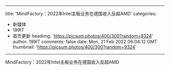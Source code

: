 
---
title: 'MindFactory：2022年Intel主板业务在德国收入反超AMD'
categories: 
 - 新媒体
 - 199IT
 - 首页更新
headimg: 'https://picsum.photos/400/300?random=9324'
author: 199IT
comments: false
date: Mon, 21 Feb 2022 06:04:12 GMT
thumbnail: 'https://picsum.photos/400/300?random=9324'
---

<div>   
MindFactory：2022年Intel主板业务在德国收入反超AMD  
</div>
            